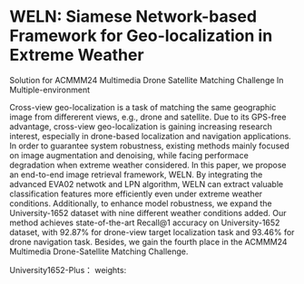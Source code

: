 # WELN: Siamese Network-based Framework for Geo-localization in Extreme Weather

Solution for ACMMM24 Multimedia Drone Satellite Matching Challenge In Multiple-environment

Cross-view geo-localization is a task of matching the same geographic image from differerent views, e.g., drone and satellite. Due to its GPS-free advantage, cross-view geo-localization is gaining increasing research interest, especially in drone-based localization and navigation applications. In order to guarantee system robustness, existing methods mainly focused on image augmentation and denoising, while facing performace degradation when extreme weather considered. In this paper, we propose an end-to-end image retrieval framework, WELN. By integrating the advanced EVA02 netwotk and LPN algorithm, WELN can extract valuable classification features more efficiently even under extreme weather conditions. Additionally, to enhance model robustness, we expand the University-1652 dataset with nine different weather conditions added. Our method achieves state-of-the-art Recall@1 accuracy on University-1652 dataset, with 92.87\% for drone-view target localization task and 93.46\% for drone navigation task. Besides, we gain the fourth place in the ACMMM24 Multimedia Drone-Satellite Matching Challenge. 

University1652-Plus：
weights:


